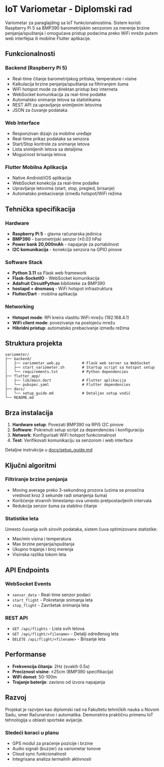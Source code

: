 # IoT Variometar - Diplomski rad

Variometar za paraglajding sa IoT funkcionalnostima. Sistem koristi Raspberry Pi 5 sa BMP390 barometrijskim senzorom za merenje brzine penjanja/spuštanja i omogućava pristup podacima preko WiFi mreže putem web interfejsa ili mobilne Flutter aplikacije.

## Funkcionalnosti

### Backend (Raspberry Pi 5)
- Real-time čitanje barometrijskog pritiska, temperature i visine
- Kalkulacija brzine penjanja/spuštanja sa filtriranjem šuma
- WiFi hotspot mode za direktan pristup bez interneta
- WebSocket komunikacija za real-time podatke
- Automatsko snimanje letova sa statistikama
- REST API za upravljanje snimljenim letovima
- JSON za čuvanje podataka

### Web Interface
- Responzivan dizajn za mobilne uređaje
- Real-time prikaz podataka sa senzora
- Start/Stop kontrole za snimanje letova
- Lista snimljenih letova sa detaljima
- Mogućnost brisanja letova

### Flutter Mobilna Aplikacija
- Native Android/iOS aplikacija
- WebSocket konekcija za real-time podatke
- Upravljanje letovima (start, stop, pregled, brisanje)
- Automatsko prebacivanje između hotspot/WiFi režima

## Tehnička specifikacija

### Hardware
- **Raspberry Pi 5** - glavna računarska jedinica
- **BMP390** - barometrijski senzor (±0.03 hPa)
- **Power bank 20,000mAh** - napajanje za portabilnost
- **I2C komunikacija** - konekcija senzora na GPIO pinove

### Software Stack
- **Python 3.11** sa Flask web framework
- **Flask-SocketIO** - WebSocket komunikacija
- **Adafruit CircuitPython** biblioteke za BMP390
- **hostapd + dnsmasq** - WiFi hotspot infrastruktura
- **Flutter/Dart** - mobilna aplikacija

### Networking
- **Hotspot mode**: RPi kreira vlastitu WiFi mrežu (192.168.4.1)
- **WiFi client mode**: povezivanje na postojeću mrežu
- **Hibridni pristup**: automatsko prebacivanje između režima

## Struktura projekta

```
variometer/
├── backend/
│   ├── variometar_web.py          # Flask web server sa WebSocket
│   ├── start_variometer.sh        # Startup script sa hotspot setup
│   └── requirements.txt           # Python dependencies
├── flutter_app/
│   ├── lib/main.dart              # Flutter aplikacija
│   └── pubspec.yaml               # Flutter dependencies
├── docs/
│   └── setup_guide.md             # Detaljan setup vodič
└── README.md
```

## Brza instalacija

1. **Hardware setup**: Povezati BMP390 na RPi5 I2C pinove
2. **Software**: Pokrenuti setup script za dependencies i konfiguraciju
3. **Network**: Konfigurisati WiFi hotspot funkcionalnost
4. **Test**: Verifikovati komunikaciju sa senzorom i web interface

Detaljne instrukcije u [docs/setup_guide.md](docs/setup_guide.md)

## Ključni algoritmi

### Filtriranje brzine penjanja
- Moving average preko 3-sekundnog prozora (uzima se prosečna vrednost kroz 3 sekunde radi smanjenja šuma)
- Korišćenje stvarnih timestamp-ova umesto pretpostavljenih intervala
- Redukcija senzor šuma za stabilno čitanje

### Statistike leta
Umesto čuvanja svih sirovih podataka, sistem čuva optimizovane statistike:
- Max/min visina i temperatura
- Max brzine penjanja/spuštanja  
- Ukupno trajanje i broj merenja
- Visinska razlika tokom leta

## API Endpoints

### WebSocket Events
- `sensor_data` - Real-time senzor podaci
- `start_flight` - Pokretanje snimanja leta
- `stop_flight` - Završetak snimanja leta

### REST API
- `GET /api/flights` - Lista svih letova
- `GET /api/flight/<filename>` - Detalji određenog leta
- `DELETE /api/flight/<filename>` - Brisanje leta

## Performanse

- **Frekvencija čitanja**: 2Hz (svakih 0.5s)
- **Preciznost visine**: ±25cm (BMP390 specifikacija)
- **WiFi domet**: 50-100m
- **Trajanje baterije**: zavisno od izvora napajanja

## Razvoj

Projekat je razvijen kao diplomski rad na Fakultetu tehničkih nauka u Novom Sadu, smer Računarstvo i automatika. Demonstrira praktičnu primenu IoT tehnologija u oblasti sportske avijacije.

### Sledeći koraci u planu
- GPS modul za praćenje pozicije i brzine
- Audio signali (buzzer) za variometar tonove
- Cloud sync funkcionalnost
- Integrisana analiza termalnih aktivnosti
